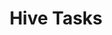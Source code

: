 ---
title: Hive Tasks
weight: 1
variants: +flyte -serverless -byoc -selfmanaged
layout: py_example
example_file: /external/unionai-examples/flyte-integrations/external-service-backen-plugins/hive_plugin/hive_plugin/hive.py
---